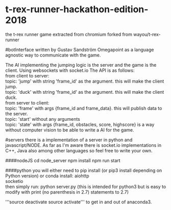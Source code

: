 # t-rex-runner-hackathon-edition-2018
the t-rex runner game extracted from chromium forked from wayou/t-rex-runner

#botInterface 
written by Gustav Sandström Omegapoint as a language agnostic way to communicate with the game. 

The AI implementing the jumping logic is the server and the game is the client. 
Using websockets with socket.io The API is as follows:  
from client to server:  
topic: 'jump' with string 'frame_id' as the argument. this will make the client jump.  
topic: 'duck' with string 'frame_id' as the argument. this will make the client duck.  
from server to client:  
topic: 'frame' with args {frame_id and frame_data}. this will publish data to the server.  
topic: 'start' without any arguments  
topic: 'state' with args {frame_id, obstacles, score, highscore} is a way without computer vision to be able to write a AI for the game.

#servers
there is a implementation of a server in python and javascript/NODE. As far as I'm aware there is socket.io implementations in C++, Java
also among other languages so feel free to write your own.

####nodeJS
cd node_server
npm install
npm run start

####python
you will either need to pip install (or pip3 install depending on Python version) or conda install:
aiohttp  
socketio  
then simply run: python server.py (this is intended for python3 but is easy to modify with print (no parenthesis in 2.7) statements to 2.7)

'''source deactivate
source activate''' to get in and out of anaconda3.
